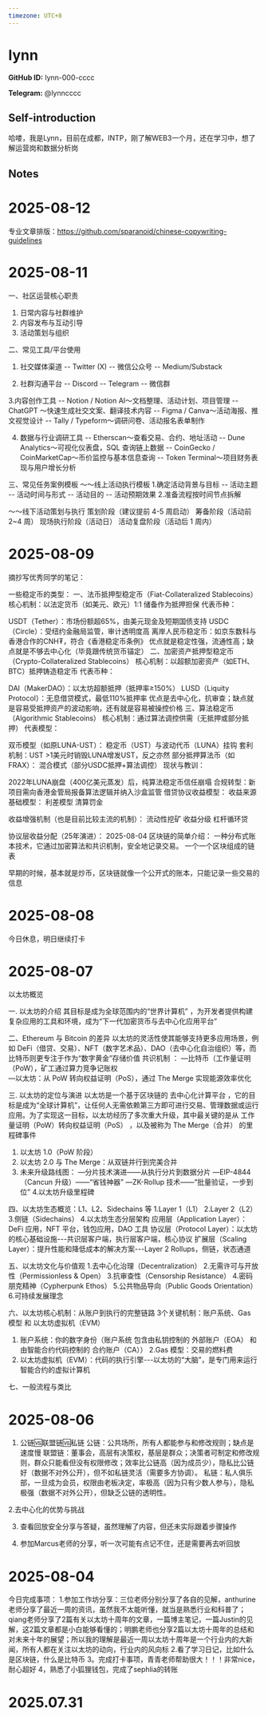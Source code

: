 ```yaml
---
timezone: UTC+8
---
```


# lynn

**GitHub ID:** lynn-000-cccc

**Telegram:** @lynncccc

## Self-introduction

哈喽，我是Lynn，目前在成都，INTP，刚了解WEB3一个月，还在学习中，想了解运营岗和数据分析岗

## Notes

<!-- Content_START -->
# 2025-08-12

专业文章排版：https://github.com/sparanoid/chinese-copywriting-guidelines

# 2025-08-11

一、社区运营核心职责
1. 日常内容与社群维护
2. 内容发布与互动引导
3. 活动策划与组织

二、常见工具/平台使用
1. 社交媒体渠道
-- Twitter (X)
-- 微信公众号
-- Medium/Substack

2. 社群沟通平台
-- Discord
-- Telegram
-- 微信群

3.内容创作工具
-- Notion / Notion AI～文档整理、活动计划、项目管理
-- ChatGPT ～快速生成社交文案、翻译技术内容
-- Figma / Canva～活动海报、推文视觉设计
-- Tally / Typeform～调研问卷、活动报名表单制作

4. 数据与行业调研工具
-- Etherscan～查看交易、合约、地址活动
-- Dune Analytics～可视化仪表盘，SQL 查询链上数据
-- CoinGecko / CoinMarketCap～币价监控与基本信息查询
-- Token Terminal～项目财务表现与用户增长分析

三、常见任务案例模板
～～线上活动执行模板
1.确定活动背景与目标
-- 活动主题
-- 活动时间与形式
-- 活动目的
-- 活动预期效果
2.准备流程按时间节点拆解

～～线下活动策划与执行
策划阶段（建议提前 4-5 周启动）
筹备阶段（活动前 2~4 周）
现场执行阶段（活动日）
活动复盘阶段（活动后 1 周内）

# 2025-08-09

摘抄写优秀同学的笔记：

一些稳定币的类型：
一、法币抵押型稳定币（Fiat-Collateralized Stablecoins）
核心机制：以法定货币（如美元、欧元）1:1 储备作为抵押担保
代表币种：

USDT（Tether）：市场份额超65%，由美元现金及短期国债支持
USDC（Circle）：受纽约金融局监管，审计透明度高
离岸人民币稳定币：如京东数科与香港合作的CNH₮，符合《香港稳定币条例》 优点就是稳定性强，流通性高；缺点就是不够去中心化（毕竟跟传统货币锚定）
二、加密资产抵押型稳定币（Crypto-Collateralized Stablecoins）
核心机制：以超额加密资产（如ETH、BTC）抵押铸造稳定币
代表币种：

DAI（MakerDAO）：以太坊超额抵押（抵押率≥150%）
LUSD（Liquity Protocol）：无息借贷模式，最低110%抵押率 优点是去中心化，抗审查；缺点就是容易受抵押资产的波动影响，还有就是容易被操控价格
三、算法稳定币（Algorithmic Stablecoins）
核心机制：通过算法调控供需（无抵押或部分抵押）
代表模型：

双币模型（如原LUNA-UST）：
稳定币（UST）与波动代币（LUNA）挂钩
套利机制：UST >1美元时销毁LUNA增发UST，反之亦然
部分抵押算法币（如FRAX）：
混合模式（部分USDC抵押+算法调控）
现状与教训：

2022年LUNA崩盘（400亿美元蒸发）后，纯算法稳定币信任崩塌
合规转型：新项目需向香港金管局报备算法逻辑并纳入沙盒监管
借贷协议收益模型：
收益来源基础模型：
利差模型 清算罚金

收益增强机制（也是目前比较主流的机制）：
流动性挖矿 收益分级 杠杆循环贷

协议层收益分配（25年演进）：
2025-08-04
区块链的简单介绍：
一种分布式账本技术，它通过加密算法和共识机制，安全地记录交易。 一个一个区块组成的链表

早期的时候，基本就是炒币，区块链就像一个公开式的账本，只能记录一些交易的信息

# 2025-08-08

今日休息，明日继续打卡

# 2025-08-07

以太坊概览

一. 以太坊的介绍
其目标是成为全球范围内的“世界计算机” ，为开发者提供构建复杂应用的工具和环境，成为“下一代加密货币与去中心化应用平台”

二、Ethereum 与 Bitcoin 的差异
以太坊的灵活性使其能够支持更多应用场景，例如 DeFi（借贷、交易）、NFT（数字艺术品）、DAO（去中心化自治组织）等，而比特币则更专注于作为“数字黄金”存储价值
共识机制	：
     —比特币（工作量证明（PoW），矿工通过算力竞争记账权	
     —以太坊：从 PoW 转向权益证明（PoS），通过 The Merge 实现能源效率优化

三. 以太坊的定位与演进
以太坊是一个基于区块链的 去中心化计算平台 ，它的目标是成为“全球计算机”，让任何人无需依赖第三方即可进行交易、管理数据或运行应用。为了实现这一目标，以太坊经历了多次重大升级，其中最关键的是从 工作量证明（PoW）转向权益证明（PoS） ，以及被称为 The Merge（合并） 的里程碑事件
1. 以太坊 1.0（PoW 阶段）
2. 以太坊 2.0 与 The Merge：从双链并行到完美合并
3. 未来升级路线图：
          —分片技术演进——从执行分片到数据分片
          —EIP-4844（Cancun 升级）——“省钱神器”
          —ZK-Rollup 技术——“批量验证，一步到位”
4.以太坊升级里程碑

四、以太坊生态概览：L1、L2、Sidechains 等
1.Layer 1（L1）
2.Layer 2（L2）
3.侧链（Sidechains）
4.以太坊生态分层架构
          应用层（Application Layer）：DeFi 应用，NFT 平台，钱包应用，DAO 工具
          协议层（Protocol Layer）：以太坊的核心基础设施---共识层客户端，执行层客户端，核心协议
          扩展层（Scaling Layer）：提升性能和降低成本的解决方案---Layer 2 Rollups，侧链，状态通道

五、以太坊文化与价值观
1.去中心化治理（Decentralization）
2.无需许可与开放性（Permissionless & Open）
3.抗审查性（Censorship Resistance）
4.密码朋克精神（Cypherpunk Ethos）
5.公共物品导向（Public Goods Orientation）
6.可持续发展理念

六、以太坊核心机制：从账户到执行的完整链路
3个关键机制：账户系统、Gas 模型 和 以太坊虚拟机（EVM）
1. 账户系统：你的数字身份（账户系统 包含由私钥控制的 外部账户（EOA） 和由智能合约代码控制的 合约账户（CA））
2.Gas 模型：交易的燃料费
3. 以太坊虚拟机（EVM）：代码的执行引擎---以太坊的“大脑”，是专门用来运行智能合约的虚拟计算机

七、一般流程与类比

# 2025-08-06

1. 公链🆚联盟链🆚私链
公链：公共场所，所有人都能参与和修改规则；缺点是速度慢
联盟链：董事会，高层有决策权，基层是群众；决策者可制定和修改规则，群众只能看但没有权限修改；效率比公链高（因为成员少），隐私比公链好（数据不对外公开），但不如私链灵活（需要多方协调）。
私链：私人俱乐部，一旦成为会员，权限由老板决定，率极高（因为只有少数人参与），隐私极强（数据不对外公开），但缺乏公链的透明性。

2.去中心化的优势与挑战

3. 查看回放安全分享与答疑，虽然理解了内容，但还未实际跟着步骤操作

4. 参加Marcus老师的分享，听一次可能有点记不住，还是需要再去听回放

# 2025-08-04

今日完成事项：
1.参加工作坊分享：三位老师分别分享了各自的见解，anthurine老师分享了最近一周的资讯，虽然我不太能听懂，就当是熟悉行业和科普了；qiang老师分享了2篇有关以太坊十周年的文章，一篇博主笔记，一篇Justin的见解，这2篇文章都是小白能够看懂的；明鹏老师也分享2篇以太坊十周年的总结和对未来十年的展望；所以我的理解是最近一周以太坊十周年是一个行业内的大新闻，所有人都在关注以太坊的动向，行业内的风向标
2.看了学习日记，比如什么是区块链，什么是比特币
3。完成打卡事项，青青老师帮助很大！！！非常nice，耐心超好
4，熟悉了小狐狸钱包，完成了sephlia的转账


# 2025.07.31


<!-- Content_END -->
